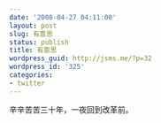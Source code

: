```yaml
---
date: '2008-04-27 04:11:00'
layout: post
slug: 有意思
status: publish
title: 有意思
wordpress_guid: http://jsms.me/?p=32
wordpress_id: '325'
categories:
- twitter
---
```


辛辛苦苦三十年，一夜回到改革前。  


